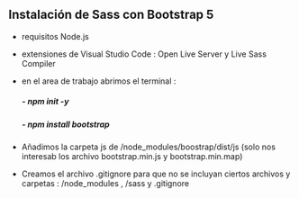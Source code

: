 ## Instalación de Sass  con Bootstrap 5

* requisitos Node.js
* extensiones de Visual Studio Code :  Open Live Server   y  Live Sass Compiler


* en el area de trabajo abrimos el terminal :
  ##### - npm init  -y
  ##### - npm install bootstrap


* Añadimos la carpeta js de /node_modules/boostrap/dist/js
(solo nos interesab los archivo bootstrap.min.js y bootstrap.min.map)
* Creamos el archivo .gitignore para que no se incluyan ciertos archivos  y carpetas : /node_modules , /sass  y .gitignore
